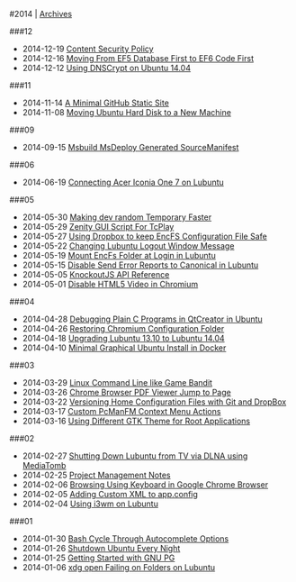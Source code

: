
#2014 | [Archives](#index/contents.md)

###12
* 2014-12-19 [Content Security Policy](#blog/2014/2014-12-19-Content-Security-Policy.md)
* 2014-12-16 [Moving From EF5 Database First to EF6 Code First](#blog/2014/2014-12-16-Moving-From-EF5-Database-First-to-EF6-Code-First.md)
* 2014-12-12 [Using DNSCrypt on Ubuntu 14.04](#blog/2014/2014-12-12-Using-DNSCrypt-on-Ubuntu-14.04.md)

###11
* 2014-11-14 [A Minimal GitHub Static Site](#blog/2014/2014-11-14-A-Minimal-GitHub-Static-Site.md)
* 2014-11-08 [Moving Ubuntu Hard Disk to a New Machine](#blog/2014/2014-11-08-Moving-Ubuntu-Hard-Disk-to-a-New-Machine.md)

###09
* 2014-09-15 [Msbuild MsDeploy Generated SourceManifest](#blog/2014/2014-09-15-Msbuild-MsDeploy-Generated-SourceManifest.md)

###06
* 2014-06-19 [Connecting Acer Iconia One 7 on Lubuntu](#blog/2014/2014-06-19-Connecting-Acer-Iconia-One-7-on-Lubuntu.md)

###05
* 2014-05-30 [Making dev random Temporary Faster](#blog/2014/2014-05-30-Making-dev-random-Temporary-Faster.md)
* 2014-05-29 [Zenity GUI Script For TcPlay](#blog/2014/2014-05-29-Zenity-GUI-Script-For-TcPlay.md)
* 2014-05-27 [Using Dropbox to keep EncFS Configuration File Safe](#blog/2014/2014-05-27-Using-Dropbox-to-keep-EncFS-Configuration-File-Safe.md)
* 2014-05-22 [Changing Lubuntu Logout Window Message](#blog/2014/2014-05-22-Changing-Lubuntu-Logout-Window-Message.md)
* 2014-05-19 [Mount EncFs Folder at Login in Lubuntu](#blog/2014/2014-05-19-Mount-EncFs-Folder-at-Login-in-Lubuntu.md)
* 2014-05-15 [Disable Send Error Reports to Canonical in Lubuntu](#blog/2014/2014-05-15-Disable-Send-Error-Reports-to-Canonical-in-Lubuntu.md)
* 2014-05-05 [KnockoutJS API Reference](#blog/2014/2014-05-05-KnockoutJS-API-Reference.md)
* 2014-05-01 [Disable HTML5 Video in Chromium](#blog/2014/2014-05-01-Disable-HTML5-Video-in-Chromium.md)

###04
* 2014-04-28 [Debugging Plain C Programs in QtCreator in Ubuntu](#blog/2014/2014-04-28-Debugging-Plain-C-Programs-in-QtCreator-in-Ubuntu.md)
* 2014-04-26 [Restoring Chromium Configuration Folder](#blog/2014/2014-04-26-Restoring-Chromium-Configuration-Folder.md)
* 2014-04-18 [Upgrading Lubuntu 13.10 to Lubuntu 14.04](#blog/2014/2014-04-18-Upgrading-Lubuntu-13.10-to-Lubuntu-14.04.md)
* 2014-04-10 [Minimal Graphical Ubuntu Install in Docker](#blog/2014/2014-04-10-Minimal-Graphical-Ubuntu-Install-in-Docker.md)

###03
* 2014-03-29 [Linux Command Line like Game Bandit](#blog/2014/2014-03-29-Linux-Command-Line-like-Game-Bandit.md)
* 2014-03-26 [Chrome Browser PDF Viewer Jump to Page](#blog/2014/2014-03-26-Chrome-Browser-PDF-Viewer-Jump-to-Page.md)
* 2014-03-22 [Versioning Home Configuration Files with Git and DropBox](#blog/2014/2014-03-22-Versioning-Home-Configuration-Files-with-Git-and-DropBox.md)
* 2014-03-17 [Custom PcManFM Context Menu Actions](#blog/2014/2014-03-17-Custom-PcManFM-Context-Menu-Actions.md)
* 2014-03-16 [Using Different GTK Theme for Root Applications](#blog/2014/2014-03-16-Using-Different-GTK-Theme-for-Root-Applications.md)

###02
* 2014-02-27 [Shutting Down Lubuntu from TV via DLNA using MediaTomb](#blog/2014/2014-02-27-Shutting-Down-Lubuntu-from-TV-via-DLNA-using-MediaTomb.md)
* 2014-02-25 [Project Management Notes](#blog/2014/2014-02-25-Project-Management-Notes.md)
* 2014-02-06 [Browsing Using Keyboard in Google Chrome Browser](#blog/2014/2014-02-06-Browsing-Using-Keyboard-in-Google-Chrome-Browser.md)
* 2014-02-05 [Adding Custom XML to app.config](#blog/2014/2014-02-05-Adding-Custom-XML-to-app.config.md)
* 2014-02-04 [Using i3wm on Lubuntu](#blog/2014/2014-02-04-Using-i3wm-on-Lubuntu.md)

###01
* 2014-01-30 [Bash Cycle Through Autocomplete Options](#blog/2014/2014-01-30-Bash-Cycle-Through-Autocomplete-Options.md)
* 2014-01-26 [Shutdown Ubuntu Every Night](#blog/2014/2014-01-26-Shutdown-Ubuntu-Every-Night.md)
* 2014-01-25 [Getting Started with GNU PG](#blog/2014/2014-01-25-Getting-Started-with-GNU-PG.md)
* 2014-01-06 [xdg open Failing on Folders on Lubuntu](#blog/2014/2014-01-06-xdg-open-Failing-on-Folders-on-Lubuntu.md)
